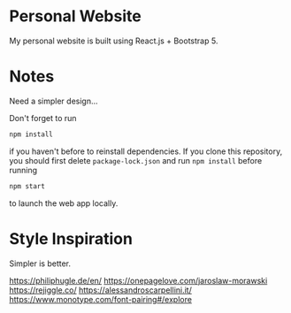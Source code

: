 # Personal Website

My personal website is built using React.js + Bootstrap 5.

# Notes
Need a simpler design...

Don't forget to run

```bash
npm install
```

if you haven't before to reinstall dependencies. If you clone this repository, you should first delete `package-lock.json` and run `npm install` before running

```bash
npm start
```

to launch the web app locally.

# Style Inspiration

Simpler is better.

https://philiphugle.de/en/
https://onepagelove.com/jaroslaw-morawski
https://rejiggle.co/
https://alessandroscarpellini.it/
https://www.monotype.com/font-pairing#/explore
